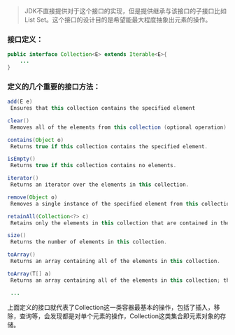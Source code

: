 > JDK不直接提供对于这个接口的实现，但是提供继承与该接口的子接口比如 List Set。这个接口的设计目的是希望能最大程度抽象出元素的操作。

### 接口定义：

```java
public interface Collection<E> extends Iterable<E>{
    ...
}
```

### 定义的几个重要的接口方法：

```java
add(E e) 
 Ensures that this collection contains the specified element

clear()
 Removes all of the elements from this collection (optional operation).

contains(Object o)
 Returns true if this collection contains the specified element.

isEmpty()
 Returns true if this collection contains no elements.

iterator()
 Returns an iterator over the elements in this collection.

remove(Object o)
 Removes a single instance of the specified element from this collection, if it is present (optional operation).

retainAll(Collection<?> c)
 Retains only the elements in this collection that are contained in the specified collection (optional operation).（**ps:这个平时倒是没注意，感觉挺好用的接口，保留指定的集合**）

size()
 Returns the number of elements in this collection.

toArray()
 Returns an array containing all of the elements in this collection.

toArray(T[] a)
 Returns an array containing all of the elements in this collection; the runtime type of the returned array is that of the specified array.（**ps:这个接口也可以mark下**）

 ...
```

上面定义的接口就代表了Collection这一类容器最基本的操作，包括了插入，移除，查询等，会发现都是对单个元素的操作，Collection这类集合即元素对象的存储。

